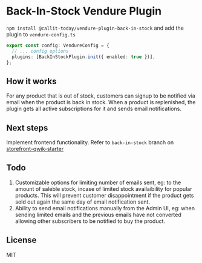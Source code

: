 # Back-In-Stock Vendure Plugin

`npm install @callit-today/vendure-plugin-back-in-stock`
and add the plugin to `vendure-config.ts`

```ts
export const config: VendureConfig = {
  // ... config options
  plugins: [BackInStockPlugin.init({ enabled: true })],
};
```

## How it works

For any product that is out of stock, customers can signup to be notified via email when the product is back in stock.
When a product is replenished, the plugin gets all active subscriptions for it and sends email notifications.

## Next steps

Implement frontend functionality. Refer to `back-in-stock` branch on [storefront-qwik-starter](https://github.com/calliT-today/storefront-qwik-starter)

## Todo

1. Customizable options for limiting number of emails sent, eg: to the amount of saleble stock, incase of limited stock availaibility for popular products. This will prevent customer disappointment if the product gets sold out again the same day of email notification sent.
2. Ability to send email notifications manually from the Admin UI, eg: when sending limited emails and the previous emails have not converted allowing other subscribers to be notified to buy the product.

## License

MIT
